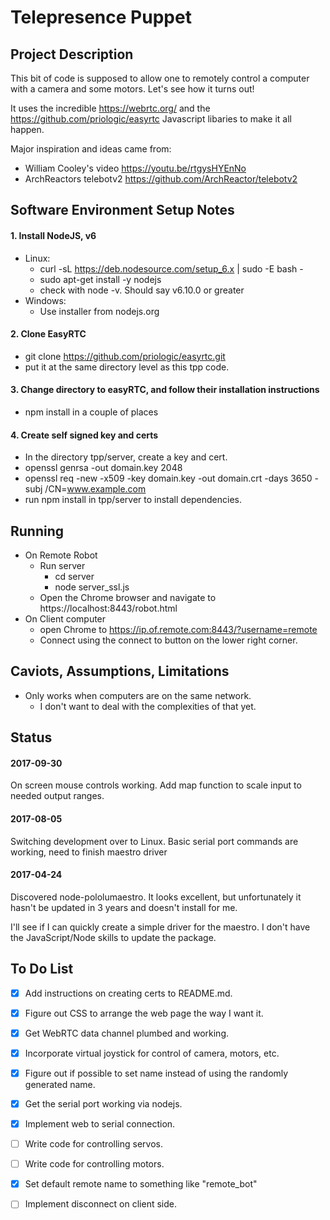 
Telepresence Puppet
===================

Project Description
-------------------
This bit of code is supposed to allow one to remotely control a computer
with a camera and some motors. Let's see how it turns out!

It uses the incredible https://webrtc.org/ and the https://github.com/priologic/easyrtc
Javascript libaries to make it all happen.

Major inspiration and ideas came from:
  * William Cooley's video https://youtu.be/rtgysHYEnNo
  * ArchReactors telebotv2 https://github.com/ArchReactor/telebotv2

Software Environment Setup Notes
---------------------------------
#### 1. Install NodeJS, v6
  * Linux:
    * curl -sL https://deb.nodesource.com/setup_6.x | sudo -E bash -
    * sudo apt-get install -y nodejs
    * check with node -v. Should say v6.10.0 or greater
  * Windows:
    * Use installer from nodejs.org
#### 2. Clone EasyRTC
  * git clone https://github.com/priologic/easyrtc.git
  * put it at the same directory level as this tpp code.
#### 3. Change directory to easyRTC, and follow their installation instructions
  * npm install in a couple of places
#### 4. Create self signed key and certs
  * In the directory tpp/server, create a key and cert.
  * openssl genrsa -out domain.key 2048
  * openssl req -new -x509 -key domain.key -out domain.crt -days 3650 -subj /CN=www.example.com
  * run npm install in tpp/server to install dependencies.
  

Running
---------------------------------
* On Remote Robot
  * Run server
    * cd server
    * node server_ssl.js
  * Open the Chrome browser and navigate to https://localhost:8443/robot.html
* On Client computer
  * open Chrome to https://ip.of.remote.com:8443/?username=remote
  * Connect using the connect to button on the lower right corner.
  
Caviots, Assumptions, Limitations
----------------------------------
* Only works when computers are on the same network. 
  * I don't want to deal with the complexities of that yet.

Status
----------------------------------
#### 2017-09-30
  On screen mouse controls working.
  Add map function to scale input to needed output ranges.
  
#### 2017-08-05
  Switching development over to Linux.
  Basic serial port commands are working, need to finish maestro driver
  
#### 2017-04-24
  Discovered node-pololumaestro. It looks excellent, but
  unfortunately it hasn't be updated in 3 years and doesn't install
  for me.
  
  I'll see if I can quickly create a simple driver for the maestro. I
  don't have the JavaScript/Node skills to update the package.

To Do List
----------
- [X] Add instructions on creating certs to README.md.
- [X] Figure out CSS to arrange the web page the way I want it.
- [X] Get WebRTC data channel plumbed and working.
- [X] Incorporate virtual joystick for control of camera, motors, etc.
- [X] Figure out if possible to set name instead of using the randomly generated name.
- [X] Get the serial port working via nodejs.
- [X] Implement web to serial connection.
- [ ] Write code for controlling servos.
- [ ] Write code for controlling motors.
- [X] Set default remote name to something like "remote_bot"
- [ ] Implement disconnect on client side.

